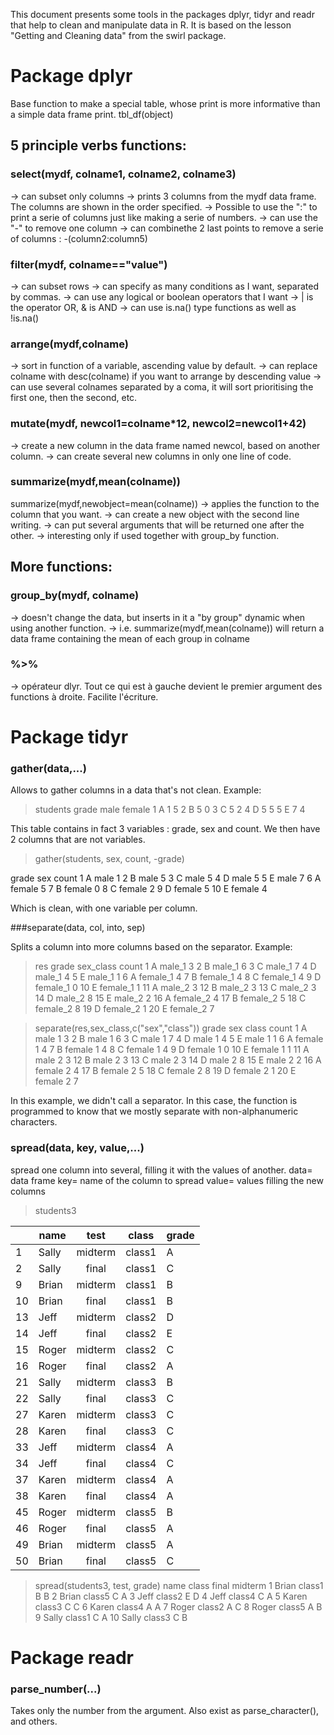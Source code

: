 This document presents some tools in the packages dplyr, tidyr and readr that help to clean and manipulate data in R.
It is based on the lesson "Getting and Cleaning data" from the swirl package.

# Package dplyr

Base function to make a special table, whose print is more informative than a simple data frame print.
tbl_df(object)

## 5 principle verbs functions:
### select(mydf, colname1, colname2, colname3)
-> can subset only columns
-> prints 3 columns from the mydf data frame. The columns are shown in the order specified.
-> Possible to use the ":" to print a serie of columns just like making a serie of numbers.
-> can use the "-" to remove one column
-> can combinethe 2 last points to remove a serie of columns : -(column2:column5)

### filter(mydf, colname=="value")
-> can subset rows
-> can specify as many conditions as I want, separated by commas.
-> can use any logical or boolean operators that I want
-> | is the operator OR, & is AND
-> can use is.na() type functions as well as !is.na()

### arrange(mydf,colname)
-> sort in function of a variable, ascending value by default.
-> can replace colname with desc(colname) if you want to arrange by descending value
-> can use several colnames separated by a coma, it will sort prioritising the first one, then the second, etc.

### mutate(mydf, newcol1=colname*12, newcol2=newcol1+42)
-> create a new column in the data frame named newcol, based on another column.
-> can create several new columns in only one line of code.

### summarize(mydf,mean(colname))
summarize(mydf,newobject=mean(colname))
-> applies the function to the column that you want.
-> can create a new object with the  second line writing.
-> can put several arguments that will be returned one after the other.
-> interesting only if used together with group_by function.

## More functions:

### group_by(mydf, colname)
-> doesn't change the data, but inserts in it a "by group" dynamic when using another function.
	-> i.e. summarize(mydf,mean(colname)) will return a data frame containing the mean of each group in colname

### %>%
-> opérateur dlyr. Tout ce qui est à gauche devient le premier argument des functions à droite. Facilite l'écriture.


# Package tidyr

### gather(data,...)
Allows to gather columns in a data that's not clean.
Example:

>students
  grade male female
1     A    1      5
2     B    5      0
3     C    5      2
4     D    5      5
5     E    7      4

This table contains in fact 3 variables : grade, sex and count. We then have 2 columns that are not variables.

>gather(students, sex, count, -grade)

   grade    sex count
1      A   male     1
2      B   male     5
3      C   male     5
4      D   male     5
5      E   male     7
6      A female     5
7      B female     0
8      C female     2
9      D female     5
10     E female     4

Which is clean, with one variable per column.


###separate(data, col, into, sep)

Splits a column into more columns based on the separator.
Example:

> res
   grade sex_class count
1      A    male_1     3
2      B    male_1     6
3      C    male_1     7
4      D    male_1     4
5      E    male_1     1
6      A  female_1     4
7      B  female_1     4
8      C  female_1     4
9      D  female_1     0
10     E  female_1     1
11     A    male_2     3
12     B    male_2     3
13     C    male_2     3
14     D    male_2     8
15     E    male_2     2
16     A  female_2     4
17     B  female_2     5
18     C  female_2     8
19     D  female_2     1
20     E  female_2     7

> separate(res,sex_class,c("sex","class"))
   grade    sex class count
1      A   male     1     3
2      B   male     1     6
3      C   male     1     7
4      D   male     1     4
5      E   male     1     1
6      A female     1     4
7      B female     1     4
8      C female     1     4
9      D female     1     0
10     E female     1     1
11     A   male     2     3
12     B   male     2     3
13     C   male     2     3
14     D   male     2     8
15     E   male     2     2
16     A female     2     4
17     B female     2     5
18     C female     2     8
19     D female     2     1
20     E female     2     7

In this example, we didn't call a separator. In this case, the function is programmed to know that we mostly separate with non-alphanumeric characters.


### spread(data, key, value,...)

spread one column into several, filling it with the values of another.
data= data frame
key= name of the column to spread
value= values filling the new columns

>students3

|   | name |   test | class |grade|
|---|---|:---:|---|---| 
|1|  Sally| midterm |class1  |   A|
|2|  Sally|   final |class1  |   C|
|9|  Brian| midterm |class1  |   B|
|10| Brian|   final |class1  |   B|
|13|  Jeff| midterm |class2  |   D|
|14|  Jeff|   final |class2  |   E|
|15| Roger| midterm |class2  |   C|
|16| Roger|   final |class2  |   A|
|21| Sally| midterm |class3  |   B|
|22| Sally|   final |class3  |   C|
|27| Karen| midterm |class3  |   C|
|28| Karen|   final |class3  |   C|
|33|  Jeff| midterm |class4  |   A|
|34|  Jeff|   final |class4  |   C|
|37| Karen| midterm |class4  |   A|
|38| Karen|   final |class4  |   A|
|45| Roger| midterm |class5  |   B|
|46| Roger|   final |class5  |   A|
|49| Brian| midterm |class5  |   A|
|50| Brian|   final |class5  |   C|

>spread(students3, test, grade)
    name  class final midterm
1  Brian class1     B       B
2  Brian class5     C       A
3   Jeff class2     E       D
4   Jeff class4     C       A
5  Karen class3     C       C
6  Karen class4     A       A
7  Roger class2     A       C
8  Roger class5     A       B
9  Sally class1     C       A
10 Sally class3     C       B


# Package readr

### parse_number(...)
Takes only the number from the argument.
Also exist as parse_character(), and others.

